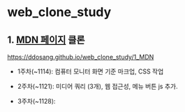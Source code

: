 # web_clone_study


## 1. [MDN 페이지](https://developer.mozilla.org/ko/) 클론

https://ddosang.github.io/web_clone_study/1_MDN

- 1주차(~1114): 컴퓨터 모니터 화면 기준 마크업, CSS 작업

- 2주차(~1121): 미디어 쿼리 (3개), 웹 접근성, 메뉴 버튼 js 추가.

- 3주차(~1128):




